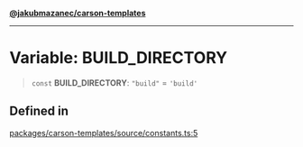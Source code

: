 [**@jakubmazanec/carson-templates**](../README.md)

---

# Variable: BUILD_DIRECTORY

> `const` **BUILD_DIRECTORY**: `"build"` = `'build'`

## Defined in

[packages/carson-templates/source/constants.ts:5](https://github.com/jakubmazanec/tools/blob/4bb343d3736e4f9f11a014de3241c6054262151e/packages/carson-templates/source/constants.ts#L5)
